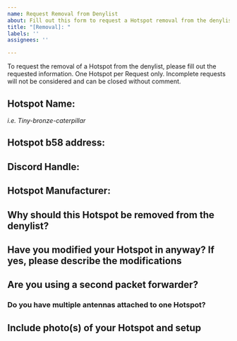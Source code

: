 ```yaml
---
name: Request Removal from Denylist
about: Fill out this form to request a Hotspot removal from the denylist
title: "[Removal]: "
labels: ''
assignees: ''

---
```


To request the removal of a Hotspot from the denylist, please fill out the requested information.
One Hotspot per Request only.
Incomplete requests will not be considered and can be closed without comment.

## Hotspot Name:
_i.e. Tiny-bronze-caterpillar_

## Hotspot b58 address:

## Discord Handle:

## Hotspot Manufacturer:


## Why should this Hotspot be removed from the denylist?


## Have you modified your Hotspot in anyway? If yes, please describe the modifications


## Are you using a second packet forwarder? 


### Do you have multiple antennas attached to one Hotspot?


## Include photo(s) of your Hotspot and setup
